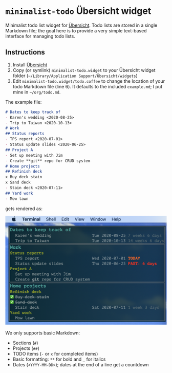 # `minimalist-todo` Übersicht widget
Minimalist todo list widget for [Übersicht](http://tracesof.net/uebersicht/). Todo lists are stored in a single Markdown file; the goal here is to provide a very simple text-based interface for managing todo lists.

## Instructions
1. Install [Übersicht](http://tracesof.net/uebersicht/)
1. Copy (or symlink) `minimalist-todo.widget` to your Übersicht widget folder (`~/Library/Application Support/Übersicht/widgets`)
2. Edit `minimalist-todo.widget/todo.coffee` to change the location of your todo Markdown file (line 6). It defaults to the included `example.md`; I put mine in `~/org/todo.md`.

The example file:
```markdown
# Dates to keep track of
- Karen's wedding <2020-08-25>
- Trip to Taiwan <2020-10-13>
# Work
## Status reports
- TPS report <2020-07-01>
- Status update slides <2020-06-25>
## Project A
- Set up meeting with Jim
- Create **git** repo for CRUD system
# Home projects
## Refinish deck
x Buy deck stain
x Sand deck
- Stain deck <2020-07-11>
## Yard work
- Mow lawn
```
gets rendered as:

![Screenshot of widget](https://raw.githubusercontent.com/jarredbarber/minimalist-todo/master/example.png)

We only supports basic Markdown:
* Sections (`#`)
* Projects (`##`)
* TODO items (`-` or `x` for completed items)
* Basic formatting: `**` for bold and `_` for italics
* Dates (`<YYYY-MM-DD>`); dates at the end of a line get a countdown
